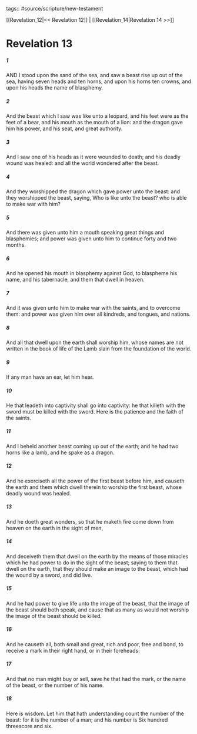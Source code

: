 tags:: #source/scripture/new-testament

[[Revelation_12|<< Revelation 12]] | [[Revelation_14|Revelation 14 >>]]

# Revelation 13

##### 1

AND I stood upon the sand of the sea, and saw a beast rise up out of the sea, having seven heads and ten horns, and upon his horns ten crowns, and upon his heads the name of blasphemy.

##### 2

And the beast which I saw was like unto a leopard, and his feet were as the feet of a bear, and his mouth as the mouth of a lion: and the dragon gave him his power, and his seat, and great authority.

##### 3

And I saw one of his heads as it were wounded to death; and his deadly wound was healed: and all the world wondered after the beast.

##### 4

And they worshipped the dragon which gave power unto the beast: and they worshipped the beast, saying, Who is like unto the beast? who is able to make war with him?

##### 5

And there was given unto him a mouth speaking great things and blasphemies; and power was given unto him to continue forty and two months.

##### 6

And he opened his mouth in blasphemy against God, to blaspheme his name, and his tabernacle, and them that dwell in heaven.

##### 7

And it was given unto him to make war with the saints, and to overcome them: and power was given him over all kindreds, and tongues, and nations.

##### 8

And all that dwell upon the earth shall worship him, whose names are not written in the book of life of the Lamb slain from the foundation of the world.

##### 9

If any man have an ear, let him hear.

##### 10

He that leadeth into captivity shall go into captivity: he that killeth with the sword must be killed with the sword. Here is the patience and the faith of the saints.

##### 11

And I beheld another beast coming up out of the earth; and he had two horns like a lamb, and he spake as a dragon.

##### 12

And he exerciseth all the power of the first beast before him, and causeth the earth and them which dwell therein to worship the first beast, whose deadly wound was healed.

##### 13

And he doeth great wonders, so that he maketh fire come down from heaven on the earth in the sight of men,

##### 14

And deceiveth them that dwell on the earth by the means of those miracles which he had power to do in the sight of the beast; saying to them that dwell on the earth, that they should make an image to the beast, which had the wound by a sword, and did live.

##### 15

And he had power to give life unto the image of the beast, that the image of the beast should both speak, and cause that as many as would not worship the image of the beast should be killed.

##### 16

And he causeth all, both small and great, rich and poor, free and bond, to receive a mark in their right hand, or in their foreheads:

##### 17

And that no man might buy or sell, save he that had the mark, or the name of the beast, or the number of his name.

##### 18

Here is wisdom. Let him that hath understanding count the number of the beast: for it is the number of a man; and his number is Six hundred threescore and six.
